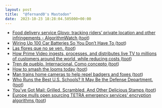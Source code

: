 ```yaml
---
layout: post
title:  "@fernand0's Mastodon"
date:  2023-10-23 18:28:04.505000+00:00
---
```

*  [Food delivery service Glovo: tracking riders’ private location and other infringements - AlgorithmWatch ](https://algorithmwatch.org/en/glovo-tracking-riders-location-infringements) ([toot](https://mastodon.social/@fernand0/111285743418890176))
*  [Wiring Up 100 Car Batteries So You Don’t Have To ](https://hackaday.com/2023/10/10/wiring-up-100-car-batteries-so-you-dont-have-to) ([toot](https://mastodon.social/@fernand0/111285441342497411))
*  [Las flores que no se ven. ](https://avecesunafoto.wordpress.com/2023/10/23/las-flores-que-no-se-ven) ([toot](https://mastodon.social/@fernand0/111285433593188917))
*  [How Prime Video ingests, processes, and distributes live TV to millions of customers around the world, while reducing costs ](https://www.primevideotech.com/video-streaming/how-prime-video-ingests-processes-and-distributes-live-tv-to-millions-of-customers-around-the-world-while-reducing-cost) ([toot](https://mastodon.social/@fernand0/111285262755368430))
*  [Tren de pueblo. Internacional. Como concepto ](https://mastodon.social/@fernand0/111285176252067854) ([toot](https://mastodon.social/@fernand0/111285176252067854))
*  [How to smash the looms today ](https://www.stltoday.com/how-to-smash-the-looms-today/article_81bdc24b-fa0f-5128-a36d-d6a19e26069d.htm) ([toot](https://mastodon.social/@fernand0/111285025407776650))
*  [Man trains home cameras to help repel badgers and foxes ](https://www.bbc.com/news/technology-6705317) ([toot](https://mastodon.social/@fernand0/111284749503870931))
*  [Who Runs the Best U.S. Schools? It May Be the Defense Department. ](https://www.nytimes.com/2023/10/10/us/schools-pandemic-defense-department.htm) ([toot](https://mastodon.social/@fernand0/111284493764055918))
*  [You’ve Got Mail: Grilled, Scrambled, And Other Delicious Stamps ](https://hackaday.com/2023/10/19/youve-got-mail-grilled-scrambled-and-other-delicious-stamps) ([toot](https://mastodon.social/@fernand0/111284344286114257))
*  [Europe mulls open sourcing TETRA emergency services' encryption algorithms ](https://www.theregister.com/2023/10/12/etsi_tetra_open_source) ([toot](https://mastodon.social/@fernand0/111284113356488437))
